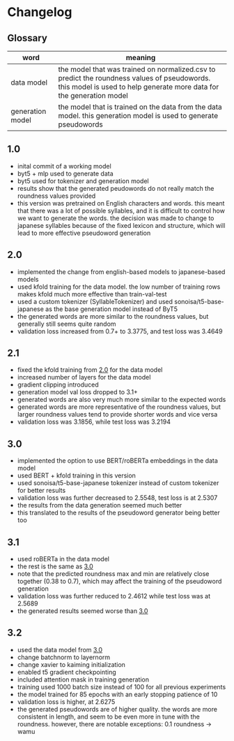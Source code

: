 # Changelog

## Glossary

| word             | meaning                                                                                                                                                             |
| ---------------- | ------------------------------------------------------------------------------------------------------------------------------------------------------------------- |
| data model       | the model that was trained on normalized.csv to predict the roundness values of pseudowords. this model is used to help generate more data for the generation model |
| generation model | the model that is trained on the data from the data model. this generation model is used to generate pseudowords                                                    |

## 1.0

- inital commit of a working model
- byt5 + mlp used to generate data
- byt5 used for tokenizer and generation model
- results show that the generated peudowords do not really match the roundness values provided
- this version was pretrained on English characters and words. this meant that there was a lot of possible syllables, and it is difficult to control how we want to generate the words. the decision was made to change to japanese syllables because of the fixed lexicon and structure, which will lead to more effective pseudoword generation

## 2.0

- implemented the change from english-based models to japanese-based models
- used kfold training for the data model. the low number of training rows makes kfold much more effective than train-val-test
- used a custom tokenizer (SyllableTokenizer) and used sonoisa/t5-base-japanese as the base generation model instead of ByT5
- the generated words are more similar to the roundness values, but generally still seems quite random
- validation loss increased from 0.7+ to 3.3775, and test loss was 3.4649

## 2.1

- fixed the kfold training from [2.0](#20) for the data model
- increased number of layers for the data model
- gradient clipping introduced
- generation model val loss dropped to 3.1+
- generated words are also very much more similar to the expected words
- generated words are more representative of the roundness values, but larger roundness values tend to provide shorter words and vice versa
- validation loss was 3.1856, while test loss was 3.2194

## 3.0

- implemented the option to use BERT/roBERTa embeddings in the data model
- used BERT + kfold training in this version
- used sonoisa/t5-base-japanese tokenizer instead of custom tokenizer for better results
- validation loss was further decreased to 2.5548, test loss is at 2.5307
- the results from the data generation seemed much better
- this translated to the results of the pseudoword generator being better too

## 3.1

- used roBERTa in the data model
- the rest is the same as [3.0](#30)
- note that the predicted roundness max and min are relatively close together (0.38 to 0.7), which may affect the training of the pseudoword generation
- validation loss was further reduced to 2.4612 while test loss was at 2.5689
- the generated results seemed worse than [3.0](#30)

## 3.2

- used the data model from [3.0](#30)
- change batchnorm to layernorm
- change xavier to kaiming initialization
- enabled t5 gradient checkpointing
- included attention mask in training generation
- training used 1000 batch size instead of 100 for all previous experiments
- the model trained for 85 epochs with an early stopping patience of 10
- validation loss is higher, at 2.6275
- the generated pseudowords are of higher quality. the words are more consistent in length, and seem to be even more in tune with the roundness. however, there are notable exceptions: 0.1 roundness -> wamu
